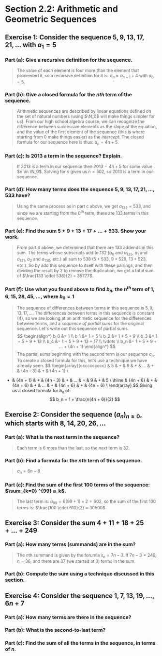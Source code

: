 # Section 2.2: Arithmetic and Geometric Sequences 


## Exercise 1: Consider the sequence $5, 9, 13, 17, 21,...$ with $a_1 = 5$

### Part (a): Give a recursive definition for the sequence. 

> The value of each element is four more than the element that proceeded it,
> so a recursive definition for it is: $a_n = a_{n - 1} + 4$ with $a_0 = 5$. 

### Part (b): Give a closed formula for the $nth$ term of the sequence. 

> Arithmetic sequences are described by linear equations defined on the set
> of natural numbers (using $\N_0$ will make things simpler for us). From our
> high school algebra course, we can recognize the difference between
> successive elements as the *slope* of the equation, and the value of the
> first element of the sequence (this is where starting from $0$ make things
> easier) as the *intercept*. The closed formula for our sequence here is
> thus: $a_n = 4n + 5$.

### Part (c): Is $2013$ a term in the sequence? Explain. 

> If $2013$ is a term in our sequence then $2013 = 4n + 5$ for some value
> $n \in \N_0$.  Solving for $n$ gives us $n = 502$, so $2013$ is a term
> in our sequence. 

### Part (d): How many terms does the sequence $5, 9, 13, 17, 21,...,533$ have? 

> Using the same process as in part c above, we get $a_{132} = 533$, and since
> we are starting from the $0^{th}$ term, there are $133$ terms in this
> sequence. 

### Part (e): Find the sum $5 + 9 + 13 + 17 + ... + 533$. Show your work.

> From part d above, we determined that there are 133 addends in this sum.
> The terms whose subscripts add to $132$ ($a_0$ and $a_132$, $a_1$ and
> $a_131$, $a_2$ and $a_130$, etc.) all sum to $538$ ($5 + 533$, $9 + 528$,
> $13 + 523$, etc.). So by add this sequence to itself with these pairings,
> and then dividing the result by $2$ to remove the duplication, we get a
> total sum of $\frac{133 \cdot 538}{2} = 35777$.

### Part (f): Use what you found above to find $b_n$, the $n^{th}$ term of $1, 6, 15, 28, 45,...$, where $b_0 = 1$

> The sequence of differences between terms in this sequence is
> $5, 9, 13, 17, ...$.  The differences between terms in this sequence is
> constant ($4$), so we are looking at an arithmetic sequence for the
> differences between terms, and a *sequence of partial sums* for the 
> originial sequence. Let's write out this sequence of partial sums.
$$
\begin{align*}
b_0 &= 1 \\
b_1 &= 1 + 5 \\
b_2 &= 1 + 5 + 9 \\
b_3 &= 1 + 5 + 9 + 13 \\
b_4 &= 1 + 5 + 9 + 13 + 17 \\
\vdots \\
b_n &= 1 + 5 + 9 + ... + (4n + 1) 
\end{align*}
$$
The partial sums beginning with the second term is our sequence $a_n$. To
create a closed formula for this, let's use a technique we have already seen.
$$
\begin{array}{cccccccccc}
  & 5 & + & 9 & + & ... & + & {4n - 3} & + & {4n + 1} \\
+ & {4n + 1} & + & {4n - 3} & + & ... & + & 9 & + & 5 \\
\hline
  & {4n + 6} & + & {4n + 6} & + & ... & + & {4n + 6} & + & {4n + 6} \\
\end{array}
$$
Giving us a closed formula for $b_n$ of: 
$$
b_n = 1 + \frac{n(4n + 6)}{2}
$$


## Exercise 2: Consider the sequence $(a_n)_{n \ge 0}$, which starts with $8, 14, 20, 26,...$

### Part (a): What is the next term in the sequence? 

> Each term is 6 more than the last, so the next term is $32$.

### Part (b): Find a formula for the $n\text{th}$ term of this sequence.

> $a_n = 6n + 8$

### Part (c): Find the sum of the first 100 terms of the sequence: $\sum_{k=0} ^{99} a_k$.

> The last term is: $a_{99} = 6(99 + 1) + 2 = 602$, so the sum of the first
> 100 terms is: $\frac{100 \cdot 610}{2} = 30500$.


## Exercise 3: Consider the sum $4 + 11 + 18 + 25 + ... + 249$

### Part (a): How many terms (summands) are in the sum? 

> The $n\text{th}$ summand is given by the forumla $s_n = 7n - 3$.
> If $7n - 3 = 249$, $n = 36$, and there are 37 (we started at 0) terms in the
> sum.

### Part (b): Compute the sum using a technique discussed in this section. 

>



## Exercise 4: Consider the sequence $1, 7, 13, 19, ..., 6n + 7$ 

### Part (a): How many terms are there in the sequence? 

>

### Part (b): What is the second-to-last term? 

>

### Part (c): Find the sum of all the terms in the sequence, in terms of $n$. 

>


